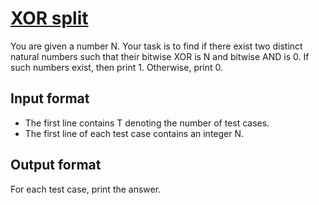# [XOR split][link]

You are given a number N. Your task is to find if there exist two distinct natural numbers such that their bitwise XOR is N and bitwise AND is 0. If such numbers exist, then print 1. Otherwise, print 0.

## Input format

- The first line contains T denoting the number of test cases.
- The first line of each test case contains an integer N.

## Output format

For each test case, print the answer.

[link]: https://www.hackerearth.com/practice/basic-programming/bit-manipulation/basics-of-bit-manipulation/practice-problems/algorithm/xor-split-2-46b24557/
